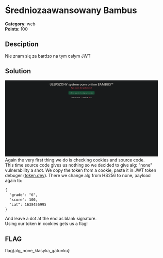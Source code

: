 # Średniozaawansowany Bambus
**Category**: web \
**Points**: 100

## Desciption
Nie znam się za bardzo na tym całym JWT

## Solution
![](ŚredniozaawansowanyBambus.png)
Again the very first thing we do is checking cookies and source code. \
This time source code gives us nothing so we decided to give alg: "none" vulnerability a shot.
We copy the token from a cookie, paste it in JWT token debuger ([token.dev](https://token.dev)).
There we change alg from HS256 to none, payload again to:
```
{
  "grade": "6",
  "score": 100,
  "iat": 1638456995
}
```
And leave a dot at the end as blank signature. \
Using our token in cookies gets us a flag!
## FLAG 
flag{alg_none_klasyka_gatunku}